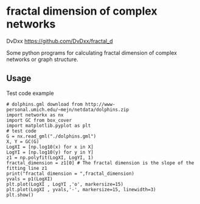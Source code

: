 # fractal dimension of complex networks

DvDxx
https://github.com/DvDxx/fractal_d

Some python programs for calculating fractal dimension of complex networks or graph structure. 

## Usage
Test code example
```
# dolphins.gml download from http://www-personal.umich.edu/~mejn/netdata/dolphins.zip
import networkx as nx
import GC from box_cover
import matplotlib.pyplot as plt
# test code
G = nx.read_gml("./dolphins.gml")
X, Y = GC(G)
LogXI = [np.log10(x) for x in X]
LogYI = [np.log10(y) for y in Y]
z1 = np.polyfit(LogXI, LogYI, 1)
fractal_dimension = z1[0] # The fractal dimension is the slope of the fitting line z1
print("fractal dimension = ",fractal_dimension)
yvals = p1(LogXI)
plt.plot(LogXI , LogYI ,'o', markersize=15)
plt.plot(LogXI , yvals,'-', markersize=15, linewidth=3)
plt.show()
```
